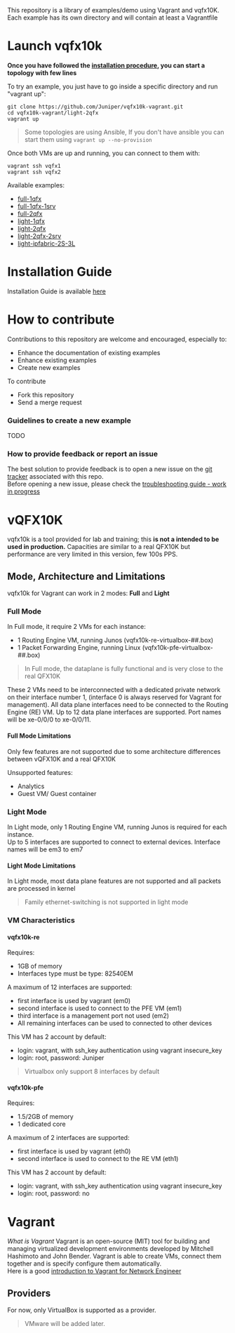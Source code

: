 This repository is a library of examples/demo using Vagrant and vqfx10K.
Each example has its own directory and will contain at least a Vagrantfile

# Launch vqfx10k

**Once you have followed the [installation procedure](INSTALL.md), you can start a topology with few lines**

To try an example, you just have to go inside a specific directory and run "vagrant up":
```
git clone https://github.com/Juniper/vqfx10k-vagrant.git
cd vqfx10k-vagrant/light-2qfx
vagrant up
```

> Some topologies are using Ansible, If you don't have ansible you can start them using
> `vagrant up --no-provision`

Once both VMs are up and running, you can connect to them with:
```
vagrant ssh vqfx1
vagrant ssh vqfx2
```

Available examples:
- [full-1qfx](full-1qfx)
- [full-1qfx-1srv](full-1qfx-1srv)
- [full-2qfx](full-2qfx)
- [light-1qfx](light-1qfx)
- [light-2qfx](light-2qfx)
- [light-2qfx-2srv](light-2qfx-2srv)
- [light-ipfabric-2S-3L](light-ipfabric-2S-3L)

# Installation Guide

Installation Guide is available [here](INSTALL.md)

# How to contribute

Contributions to this repository are welcome and encouraged, especially to:
- Enhance the documentation of existing examples
- Enhance existing examples
- Create new examples

To contribute
- Fork this repository
- Send a merge request

### Guidelines to create a new example

TODO

### How to provide feedback or report an issue

The best solution to provide feedback is to open a new issue on the [git tracker](https://github.com/Juniper/vqfx10k-vagrant/issues) associated with this repo.  
Before opening a new issue, please check the [troubleshooting guide - work in progress](TROUBLESHOOTING.md)

# vQFX10K

vqfx10k is a tool provided for lab and training; this __is not a intended to be used in production.__
Capacities are similar to a real QFX10K but performance are very limited in this version, few 100s PPS.

## Mode, Architecture and Limitations

vqfx10k for Vagrant can work in 2 modes: **Full** and **Light**

### Full Mode
In Full mode, it require 2 VMs for each instance:
 - 1 Routing Engine VM, running Junos (vqfx10k-re-virtualbox-##.box)
 - 1 Packet Forwarding Engine, running Linux (vqfx10k-pfe-virtualbox-##.box)

>In Full mode, the dataplane is fully functional and is very close to the real QFX10K

These 2 VMs need to be interconnected with a dedicated private network on their interface number 1, (interface 0 is always reserved for Vagrant for management).
All data plane interfaces need to be connected to the Routing Engine (RE) VM. Up to 12 data plane interfaces are supported.
Port names will be xe-0/0/0 to xe-0/0/11.

#### Full Mode Limitations
Only few features are not supported due to some architecture differences between vQFX10K and a real QFX10K

Unsupported features:
 - Analytics
 - Guest VM/ Guest container

### Light Mode

In Light mode, only 1 Routing Engine VM, running Junos is required for each instance.  
Up to 5 interfaces are supported to connect to external devices. Interface names will be em3 to em7

#### Light Mode Limitations
In Light mode, most data plane features are not supported and all packets are processed in kernel

> Family ethernet-switching is not supported in light mode

### VM Characteristics

#### vqfx10k-re

Requires:
- 1GB of memory
- Interfaces type must be type: 82540EM

A maximum of 12 interfaces are supported:
- first interface is used by vagrant (em0)
- second interface is used to connect to the PFE VM (em1)
- third interface is a management port not used (em2)
- All remaining interfaces can be used to connected to other devices

This VM has 2 account by default:
- login: vagrant, with ssh_key authentication using vagrant insecure_key
- login: root, password: Juniper

> Virtualbox only support 8 interfaces by default

#### vqfx10k-pfe

Requires:
- 1.5/2GB of memory
- 1 dedicated core

A maximum of 2 interfaces are supported:
- first interface is used by vagrant (eth0)
- second interface is used to connect to the RE VM (eth1)

This VM has 2 account by default:
- login: vagrant, with ssh_key authentication using vagrant insecure_key
- login: root, password: no

# Vagrant

*What is Vagrant*
Vagrant is an open-source (MIT) tool for building and managing virtualized development environments developed by Mitchell Hashimoto and John Bender.
Vagrant is able to create VMs, connect them together and is specify configure them automatically.  
Here is a good [introduction to Vagrant for Network Engineer](https://www.dravetech.com/blog/2016/01/08/vagrant-for-network-engineers.html)

## Providers
For now, only VirtualBox is supported as a provider.

> VMware will be added later.
